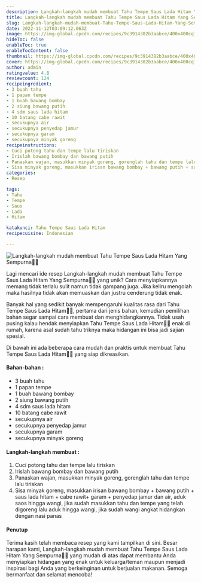 ```yaml
---
description: Langkah-langkah mudah membuat Tahu Tempe Saus Lada Hitam Yang Sempurna"
title: Langkah-langkah mudah membuat Tahu Tempe Saus Lada Hitam Yang Sempurna
slug: Langkah-langkah-mudah-membuat-Tahu-Tempe-Saus-Lada-Hitam-Yang-Sempurna
date: 2022-11-12T03:09:12.063Z
image: https://img-global.cpcdn.com/recipes/9c3914382b3aabce/400x400cq70/photo.jpg
hideToc: false
enableToc: true
enableTocContent: false
thumbnail: https://img-global.cpcdn.com/recipes/9c3914382b3aabce/400x400cq70/photo.jpg
cover: https://img-global.cpcdn.com/recipes/9c3914382b3aabce/400x400cq70/photo.jpg
author: admin
ratingvalue: 4.8
reviewcount: 124
recipeingredient:
- 3 buah tahu
- 1 papan tempe
- 1 buah bawang bombay
- 2 siung bawang putih
- 4 sdm saus lada hitam
- 10 batang cabe rawit
- secukupnya air
- secukupnya penyedap jamur
- secukupnya garam
- secukupnya minyak goreng
recipeinstructions:
- Cuci potong tahu dan tempe lalu tiriskan
- Irislah bawang bombay dan bawang putih
- Panaskan wajan, masukkan minyak goreng, gorenglah tahu dan tempe lalu tiriskan
- Sisa minyak goreng, masukkan irisan bawang bombay + bawang putih + saus lada hitam + cabe rawit+ garam + penyedap jamur dan air, aduk saos hingga wangi, jika sudah masukkan tahu dan tempe yang telah digoreng lalu aduk hingga wangi, jika sudah wangi angkat hidangkan dengan nasi panas
categories:
- Resep

tags:
- Tahu
- Tempe
- Saus
- Lada
- Hitam

katakunci: Tahu Tempe Saus Lada Hitam
recipecuisine: Indonesian

---
```


![Langkah-langkah mudah membuat Tahu Tempe Saus Lada Hitam Yang Sempurna👩‍🍳](https://img-global.cpcdn.com/recipes/9c3914382b3aabce/400x400cq70/photo.jpg)

Lagi mencari ide resep Langkah-langkah mudah membuat Tahu Tempe Saus Lada Hitam Yang Sempurna👩‍🍳 yang unik? Cara menyiapkannya memang tidak terlalu sulit namun tidak gampang juga. Jika keliru mengolah maka hasilnya tidak akan memuaskan dan justru cenderung tidak enak.

Banyak hal yang sedikit banyak mempengaruhi kualitas rasa dari Tahu Tempe Saus Lada Hitam👩‍🍳, pertama dari jenis bahan, kemudian pemilihan bahan segar sampai cara membuat dan menghidangkannya. Tidak usah pusing kalau hendak menyiapkan Tahu Tempe Saus Lada Hitam👩‍🍳 enak di rumah, karena asal sudah tahu triknya maka hidangan ini bisa jadi sajian spesial.

Di bawah ini ada beberapa cara mudah dan praktis untuk membuat Tahu Tempe Saus Lada Hitam👩‍🍳 yang siap dikreasikan.

<!--inarticleads1-->

#### Bahan-bahan :

- 3 buah tahu
- 1 papan tempe
- 1 buah bawang bombay
- 2 siung bawang putih
- 4 sdm saus lada hitam
- 10 batang cabe rawit
- secukupnya air
- secukupnya penyedap jamur
- secukupnya garam
- secukupnya minyak goreng

<!--inarticleads2-->

#### Langkah-langkah membuat :

1. Cuci potong tahu dan tempe lalu tiriskan
1. Irislah bawang bombay dan bawang putih
1. Panaskan wajan, masukkan minyak goreng, gorenglah tahu dan tempe lalu tiriskan
1. Sisa minyak goreng, masukkan irisan bawang bombay + bawang putih + saus lada hitam + cabe rawit+ garam + penyedap jamur dan air, aduk saos hingga wangi, jika sudah masukkan tahu dan tempe yang telah digoreng lalu aduk hingga wangi, jika sudah wangi angkat hidangkan dengan nasi panas

#### Penutup

Terima kasih telah membaca resep yang kami tampilkan di sini. Besar harapan kami, Langkah-langkah mudah membuat Tahu Tempe Saus Lada Hitam Yang Sempurna👩‍🍳 yang mudah di atas dapat membantu Anda menyiapkan hidangan yang enak untuk keluarga/teman maupun menjadi inspirasi bagi Anda yang berkeinginan untuk berjualan makanan. Semoga bermanfaat dan selamat mencoba!